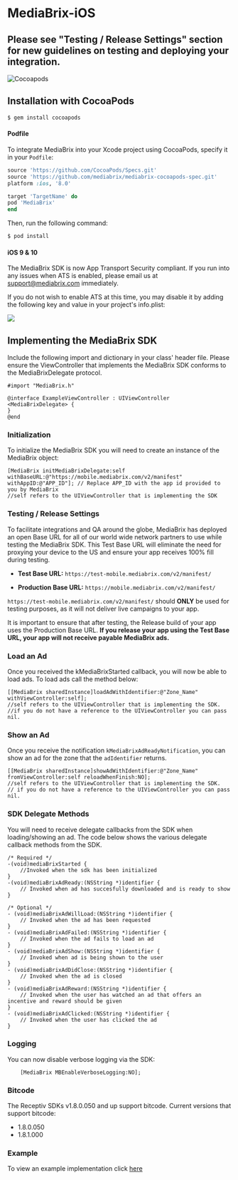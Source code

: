 # MediaBrix-iOS

## Please see "Testing / Release Settings" section for new guidelines on testing and deploying your integration.

![Cocoapods](https://img.shields.io/badge/pod-1.8.1.000-blue.svg)

## Installation with CocoaPods

```bash
$ gem install cocoapods
```

#### Podfile

To integrate MediaBrix into your Xcode project using CocoaPods, specify it in your `Podfile`:

```ruby
source 'https://github.com/CocoaPods/Specs.git'
source 'https://github.com/mediabrix/mediabrix-cocoapods-spec.git'
platform :ios, '8.0'

target 'TargetName' do
pod 'MediaBrix'
end
```

Then, run the following command:

```bash
$ pod install
```

#### iOS 9 & 10 
The MediaBrix SDK is now App Transport Security compliant. If you run into any issues when ATS is enabled, please email us at support@mediabrix.com immediately. 

If you do not wish to enable ATS at this time, you may disable it by adding the following key and value in your project's info.plist:

![](http://knowledge.mediabrix.com/userfiles/803/1179/ckfinder/images/ATS.PNG?dc=201509302214-16)



## Implementing the MediaBrix SDK

Include the following import and dictionary in your class' header file. Please ensure the ViewController that implements the MediaBrix SDK conforms to the MediaBrixDelegate protocol.
```
#import "MediaBrix.h"
 
@interface ExampleViewController : UIViewController <MediaBrixDelegate> {
}
@end
```

### Initialization

To initialize the MediaBrix SDK you will need to create an instance of the MediaBrix object:
```
[MediaBrix initMediaBrixDelegate:self withBaseURL:@"https://mobile.mediabrix.com/v2/manifest" withAppID:@"APP_ID"]; // Replace APP_ID with the app id provided to you by MediaBrix 
//self refers to the UIViewController that is implementing the SDK
``` 

### Testing / Release Settings

To facilitate integrations and QA around the globe, MediaBrix has deployed an open Base URL for all of our world wide network partners to use while testing the MediaBrix SDK. This Test Base URL will eliminate the need for proxying your device to the US and ensure your app receives 100% fill during testing.

* **Test Base URL:** `https://test-mobile.mediabrix.com/v2/manifest/`

* **Production Base URL:** `https://mobile.mediabrix.com/v2/manifest/`

`https://test-mobile.mediabrix.com/v2/manifest/` should **ONLY** be used for testing purposes, as it will not deliver live campaigns to your app.

It is important to ensure that after testing, the Release build of your app uses the Production Base URL. **If you release your app using the Test Base URL, your app will not receive payable MediaBrix ads.**

### Load an Ad
Once you received the kMediaBrixStarted callback, you will now be able to load ads. To load ads call the method below: 
``` 
[[MediaBrix sharedInstance]loadAdWithIdentifier:@"Zone_Name" withViewController:self];
//self refers to the UIViewController that is implementing the SDK.
//if you do not have a reference to the UIViewController you can pass nil.
``` 

### Show an Ad
Once you receive the notification `kMediaBrixAdReadyNotification`, you can show an ad for the zone that the `adIdentifier` returns.
````
[[MediaBrix sharedInstance]showAdWithIdentifier:@"Zone_Name" fromViewController:self reloadWhenFinish:NO];
//self refers to the UIViewController that is implementing the SDK.
// if you do not have a reference to the UIViewController you can pass nil.
````

### SDK Delegate Methods
You will need to receive delegate callbacks from the SDK when loading/showing an ad. The code below shows the various delegate callback methods from the SDK. 
``` 
/* Required */
-(void)mediaBrixStarted {
    //Invoked when the sdk has been initialized
}
-(void)mediaBrixAdReady:(NSString *)identifier {
    // Invoked when ad has succesfully downloaded and is ready to show
}

/* Optional */
- (void)mediaBrixAdWillLoad:(NSString *)identifier {
    // Invoked when the ad has been requested 
}
- (void)mediaBrixAdFailed:(NSString *)identifier {
    // Invoked when the ad fails to load an ad
}
- (void)mediaBrixAdShow:(NSString *)identifier {
    // Invoked when ad is being shown to the user
}
- (void)mediaBrixAdDidClose:(NSString *)identifier {
    // Invoked when the ad is closed
}
- (void)mediaBrixAdReward:(NSString *)identifier {
    // Invoked when the user has watched an ad that offers an incentive and reward should be given
}
- (void)mediaBrixAdClicked:(NSString *)identifier {
    // Invoked when the user has clicked the ad
}   
```
### Logging
You can now disable verbose logging via the SDK:
```
    [MediaBrix MBEnableVerboseLogging:NO];
```
### Bitcode
The Receptiv SDKs v1.8.0.050 and up support bitcode. Current versions that support bitcode:
 * 1.8.0.050
 * 1.8.1.000


### Example

To view an example implementation click [here](https://github.com/mediabrix/mediabrix-ios-sdk/blob/master/Sample%20Project%20Obj%20C/Sample%20Project/ViewController.m)
